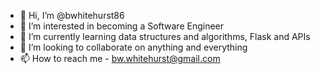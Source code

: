 - 👋 Hi, I’m @bwhitehurst86
- 👀 I’m interested in becoming a Software Engineer
- 🌱 I’m currently learning data structures and algorithms, Flask and APIs
- 💞️ I’m looking to collaborate on anything and everything 
- 📫 How to reach me  - bw.whitehurst@gmail.com

<!---
bwhitehurst86/bwhitehurst86 is a ✨ special ✨ repository because its `README.md` (this file) appears on your GitHub profile.
You can click the Preview link to take a look at your changes.
--->
